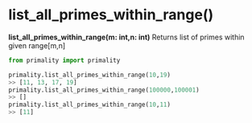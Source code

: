 # list_all_primes_within_range()

**list_all_primes_within_range(m: int,n: int)** Returns list of primes within given range[m,n]

```python
from primality import primality

primality.list_all_primes_within_range(10,19)
>> [11, 13, 17, 19]
primality.list_all_primes_within_range(100000,100001)
>> []
primality.list_all_primes_within_range(10,11)
>> [11]
```